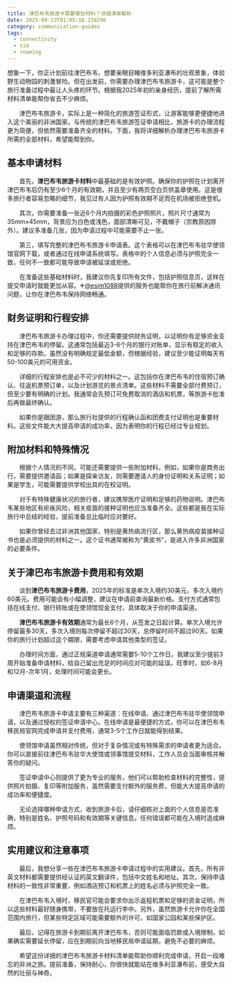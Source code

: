 ```yaml
---
title: 津巴布韦旅游卡需要哪些材料？详细清单解析
date: 2025-09-13T01:05:18.238296
category: communication-guides
tags:
  - connectivity
  - sim
  - roaming
---
```


想象一下，你正计划前往津巴布韦，想要亲眼目睹维多利亚瀑布的壮观景象，体验野生动物园的刺激冒险。但在出发前，你需要办理津巴布韦旅游卡，这可能是整个旅行准备过程中最让人头疼的环节。根据我2025年初的亲身经历，提前了解所需材料清单能帮你省去不少麻烦。

　　津巴布韦旅游卡，实际上是一种简化的旅游签证形式，让游客能够更便捷地进入这个美丽的非洲国家。与传统的津巴布韦旅游签证申请相比，旅游卡的办理流程更为简便，但依然需要准备齐全的材料。下面，我将详细解析办理津巴布韦旅游卡所需的全部材料，希望能帮到你。

## 基本申请材料

　　首先，**津巴布韦旅游卡材料**中最基础的是有效护照。确保你的护照在计划离开津巴布韦后仍有至少6个月的有效期，并且至少有两页空白页供盖章使用。这是很多旅行者容易忽略的细节，我见过有人因为护照有效期不足而在机场被拒绝登机。

　　其次，你需要准备一张近6个月内拍摄的彩色护照照片。照片尺寸通常为35mm×45mm，背景应为白色或浅色，面部清晰可见，不戴帽子（宗教原因除外）。建议多准备几张，因为申请过程中可能需要不止一张。

　　第三，填写完整的津巴布韦旅游卡申请表。这个表格可以在津巴布韦驻华使领馆官网下载，或者通过在线申请系统填写。表格中的个人信息必须与护照完全一致，任何不一致都可能导致申请被延误或拒绝。

　　在准备这些基础材料时，我建议你先复印所有文件，包括护照信息页，这样在提交申请时就能更加从容。✈[@esim1088](https://t.me/s/esim1088)提供的服务也能帮你在旅行前解决通讯问题，让你在津巴布韦保持网络畅通。

## 财务证明和行程安排

　　津巴布韦旅游卡办理过程中，你还需要提供财务证明，以证明你有足够资金支持在津巴布韦的停留。这通常包括最近3-6个月的银行对账单，显示有稳定的收入和足够的存款。虽然没有明确规定最低金额，但根据经验，建议至少能证明每天有50-100美元的可用资金。

　　详细的行程安排也是必不可少的材料之一。这包括你在津巴布韦的住宿预订确认、往返机票预订单，以及计划游览的景点清单。这些材料不需要全部付费预订，但至少要有明确的计划。我通常会先预订可免费取消的酒店和机票，等旅游卡批准后再做最终确认。

　　如果你是跟团游，那么旅行社提供的行程确认函和团费支付证明也是重要材料。这些文件能大大提高申请的成功率，因为表明你的行程已经过专业规划。

## 附加材料和特殊情况

　　根据个人情况的不同，可能还需要提供一些附加材料。例如，如果你是商务出行，需要提供邀请函；如果是探亲访友，则需要邀请人的身份证明和关系证明；如果是学生，可能需要提供学校出具的在校证明。

　　对于有特殊健康状况的旅行者，建议携带医疗证明和足够的药物说明。津巴布韦某些地区有疟疾风险，相关疫苗的接种证明也应当准备齐全。这些都是我在实际旅行中总结的经验，提前准备总比临时应对要好。

　　如果你曾经去过非洲其他国家，特别是黄热病流行区，那么黄热病疫苗接种证书也是必须提供的材料之一。这个证书通常被称为"黄皮书"，是进入许多非洲国家的必要条件。

## 关于津巴布韦旅游卡费用和有效期

　　谈到**津巴布韦旅游卡费用**，2025年的标准是单次入境约30美元，多次入境约60美元。费用可能会有小幅调整，建议在申请前查询最新价格。支付方式通常包括在线支付、银行转账或在使领馆现金支付，具体取决于你的申请渠道。

　　**津巴布韦旅游卡有效期**通常为最长6个月，从签发之日起计算。单次入境允许停留最多30天，多次入境则每次停留不超过30天，总停留时间不超过90天。如果你的旅行计划超过这个期限，需要考虑申请其他类型的签证。

　　办理时间方面，通过正规渠道申请通常需要5-10个工作日。我建议至少提前3周开始准备申请材料，给自己留出充足的时间应对可能的延误。旺季时，如6-8月和12月-次年1月，处理时间可能会更长。

## 申请渠道和流程

　　津巴布韦旅游卡申请主要有三种渠道：在线申请、通过津巴布韦驻华使领馆申请，以及通过授权的签证申请中心。在线申请是最便捷的方式，你可以在津巴布韦移民局官网完成申请并支付费用，通常3-5个工作日就能得到结果。

　　使领馆申请虽然相对传统，但对于复杂情况或有特殊需求的申请者更为适合。你可以直接前往津巴布韦驻华大使馆或领事馆提交材料，工作人员会当面审核并解答你的疑问。

　　签证申请中心则提供了更为专业的服务，他们可以帮助检查材料的完整性，提供照片拍摄、复印等附加服务，虽然需要支付额外的服务费，但能大大提高申请的成功率和便捷度。

　　无论选择哪种申请方式，收到旅游卡后，请仔细核对上面的个人信息是否准确，特别是姓名、护照号码和有效期等关键信息。任何错误都可能在入境时造成麻烦。

## 实用建议和注意事项

　　最后，我想分享一些在津巴布韦旅游卡申请过程中的实用建议。首先，所有非英文材料都需要提供经认证的英文翻译件，包括中文姓名和地址。其次，保持申请材料的一致性非常重要，例如酒店预订和机票上的姓名必须与护照完全一致。

　　在津巴布韦入境时，移民官可能会要求你出示返程机票和足够的资金证明，所以这些材料最好随身携带，不要放在托运行李中。另外，虽然旅游卡允许你在全国范围内旅行，但某些特定区域可能需要额外的许可，如国家公园和某些保护区。

　　最后，记得在旅游卡到期前离开津巴布韦，否则可能面临罚款或入境限制。如果确实需要延长停留，应在到期前向当地移民局申请延期，避免不必要的麻烦。

　　希望这份详细的津巴布韦旅游卡材料清单能帮助你顺利完成申请，开启一段难忘的非洲之旅。提前准备，保持耐心，你很快就能站在维多利亚瀑布前，感受大自然的壮丽与神奇。